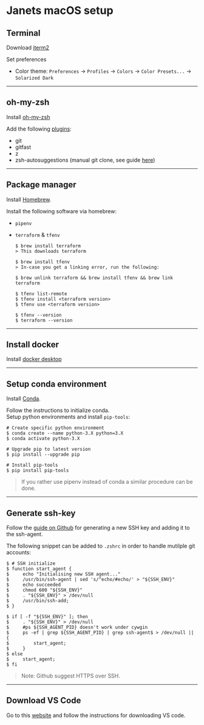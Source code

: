 # Janets macOS setup

## Terminal

Download [iterm2](https://iterm2.com/)

Set preferences
- Color theme: `Preferences` -> `Profiles` -> `Colors` -> `Color Presets...` -> `Solarized Dark`

---

## oh-my-zsh

Install [oh-my-zsh](https://ohmyz.sh/)

Add the following [plugins](https://github.com/ohmyzsh/ohmyzsh/wiki/Plugins):
- git
- gitfast
- z
- zsh-autosuggestions (manual git clone, see guide [here](https://github.com/zsh-users/zsh-autosuggestions))

---

## Package manager

Install [Homebrew](https://brew.sh/).

Install the following software via homebrew:
- `pipenv`

- `terraform` & `tfenv`

    ```shell
    $ brew install terraform
    > This downloads terraform

    $ brew install tfenv
    > In-case you get a linking error, run the following:

    $ brew unlink terraform && brew install tfenv && brew link terraform

    $ tfenv list-remote
    $ tfenv install <terraform version>
    $ tfenv use <terraform version>

    $ tfenv --version
    $ terraform --version
    ```

---

## Install docker

Install [docker desktop](https://www.docker.com/products/docker-desktop)

---

## Setup conda environment

Install [Conda](https://www.anaconda.com/products/individual).

Follow the instructions to initialize conda.  
Setup python environments and install `pip-tools`:
```shell
# Create specific python environment
$ conda create --name python-3.X python=3.X
$ conda activate python-3.X

# Upgrade pip to latest version
$ pip install --upgrade pip

# Install pip-tools
$ pip install pip-tools
```

> If you rather use pipenv instead of conda a similar procedure can be done.

---

## Generate ssh-key

Follow the [guide on Github](https://docs.github.com/en/authentication/connecting-to-github-with-ssh/generating-a-new-ssh-key-and-adding-it-to-the-ssh-agent) for generating a new SSH key and adding it to the ssh-agent.  

The following snippet can be added to `.zshrc` in order to handle mutilple git accounts:
```shell
$ # SSH initialize
$ function start_agent {
$     echo "Initialising new SSH agent..."
$     /usr/bin/ssh-agent | sed 's/^echo/#echo/' > "${SSH_ENV}"
$     echo succeeded
$     chmod 600 "${SSH_ENV}"
$     . "${SSH_ENV}" > /dev/null
$     /usr/bin/ssh-add;
$ }

$ if [ -f "${SSH_ENV}" ]; then
$     . "${SSH_ENV}" > /dev/null
$     #ps ${SSH_AGENT_PID} doesn't work under cywgin
$     ps -ef | grep ${SSH_AGENT_PID} | grep ssh-agent$ > /dev/null || {
$         start_agent;
$     }
$ else
$     start_agent;
$ fi
```

> Note: Github suggest HTTPS over SSH.

---

## Download VS Code

Go to this [website](https://code.visualstudio.com/) and follow the instructions for downloading VS code.
